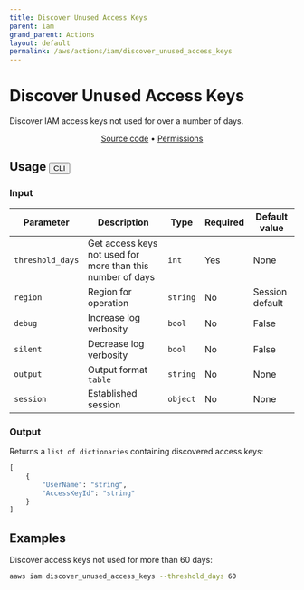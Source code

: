 ```yaml
---
title: Discover Unused Access Keys
parent: iam
grand_parent: Actions
layout: default
permalink: /aws/actions/iam/discover_unused_access_keys
---
```


# Discover Unused Access Keys

Discover IAM access keys not used for over a number of days.<br/>

<p align="center">
   <a href="https://github.com/avtomat-hub/avtomat-aws/tree/main/avtomat_aws/services/iam/discover_unused_access_keys.py">Source code</a> •
   <a href="/aws/permissions/iam/discover_unused_access_keys">Permissions</a>
</p>

## Usage <button id="toggleButton" class="btn fs-3" onclick="toggleTables()">CLI</button>

### Input

| Parameter        | Description                                                | Type     | Required | Default value   |
|------------------|------------------------------------------------------------|----------|----------|-----------------|
| `threshold_days` | Get access keys not used for more than this number of days | `int`    | Yes      | None            |
| `region`         | Region for operation                                       | `string` | No       | Session default |
| `debug`          | Increase log verbosity                                     | `bool`   | No       | False           |
| `silent`         | Decrease log verbosity                                     | `bool`   | No       | False           |
| `output`         | Output format <br/> `table`                                | `string` | No       | None            |
| `session`        | Established session                                        | `object` | No       | None            |

### Output

Returns a `list of dictionaries` containing discovered access keys:

```python
[
    {
        "UserName": "string",
        "AccessKeyId": "string"
    }
]
```

<div markdown="1" id="cli" style="display: block;">

## Examples

Discover access keys not used for more than 60 days:

```bash
aaws iam discover_unused_access_keys --threshold_days 60
```

</div>

<div markdown="1" id="prog" style="display: none;">

## Examples

Discover access keys not used for more than 60 days:

```python
from avtomat_aws import iam

response = iam.discover_unused_access_keys(threshold_days=60)
```

</div>

<script>
  function toggleTables() {
    var cli = document.getElementById("cli");
    var prog = document.getElementById("prog");
    var toggleButton = document.getElementById("toggleButton");
    if (cli.style.display === "none") {
      cli.style.display = "block";
      prog.style.display = "none";
      toggleButton.innerHTML = "CLI";
    } else {
      cli.style.display = "none";
      prog.style.display = "block";
      toggleButton.innerHTML = "Programmatic";
    } 
  }
</script>